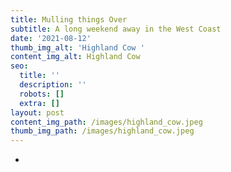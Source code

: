 ```yaml
---
title: Mulling things Over
subtitle: A long weekend away in the West Coast
date: '2021-08-12'
thumb_img_alt: 'Highland Cow '
content_img_alt: Highland Cow
seo:
  title: ''
  description: ''
  robots: []
  extra: []
layout: post
content_img_path: /images/highland_cow.jpeg
thumb_img_path: /images/highland_cow.jpeg
---
```

*
